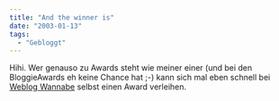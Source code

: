 ```yaml
---
title: "And the winner is"
date: "2003-01-13"
tags:
  - "Gebloggt"
---
```


Hihi. Wer genauso zu Awards steht wie meiner einer (und bei den BloggieAwards eh keine Chance hat ;-) kann sich mal eben schnell bei [Weblog Wannabe](http://wannabegirl.org/awards/) selbst einen Award verleihen.
